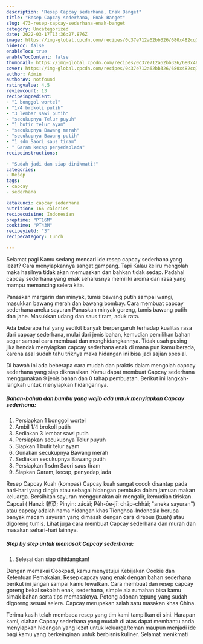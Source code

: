 ```yaml
---
description: "Resep Capcay sederhana, Enak Banget"
title: "Resep Capcay sederhana, Enak Banget"
slug: 473-resep-capcay-sederhana-enak-banget
category: Uncategorized
date: 2022-03-17T13:36:27.876Z
image: https://img-global.cpcdn.com/recipes/0c37e712a62bb326/680x482cq70/capcay-sederhana-foto-resep-utama.jpg
hideToc: false
enableToc: true
enableTocContent: false
thumbnail: https://img-global.cpcdn.com/recipes/0c37e712a62bb326/680x482cq70/capcay-sederhana-foto-resep-utama.jpg
cover: https://img-global.cpcdn.com/recipes/0c37e712a62bb326/680x482cq70/capcay-sederhana-foto-resep-utama.jpg
author: Admin
authorAv: notfound
ratingvalue: 4.5
reviewcount: 13
recipeingredient:
- "1 bonggol wortel"
- "1/4 brokoli putih"
- "3 lembar sawi putih"
- "secukupnya Telur puyuh"
- "1 butir telur ayam"
- "secukupnya Bawang merah"
- "secukupnya Bawang putih"
- "1 sdm Saori saus tiram"
- " Garam kecap penyedaplada"
recipeinstructions:

- "Sudah jadi dan siap dinikmati!"
categories:
- Resep
tags:
- capcay
- sederhana

katakunci: capcay sederhana 
nutrition: 166 calories
recipecuisine: Indonesian
preptime: "PT16M"
cooktime: "PT43M"
recipeyield: "3"
recipecategory: Lunch

---
```



Selamat pagi Kamu sedang mencari ide resep capcay sederhana yang lezat? Cara menyiapkannya sangat gampang. Tapi Kalau keliru mengolah maka hasilnya tidak akan memuaskan dan bahkan tidak sedap. Padahal capcay sederhana yang enak seharusnya memiliki aroma dan rasa yang mampu memancing selera kita.


Panaskan margarin dan minyak, tumis bawang putih sampai wangi, masukkan bawang merah dan bawang bombay. Cara membuat capcay sederhana aneka sayuran Panaskan minyak goreng, tumis bawang putih dan jahe. Masukkan udang dan saus tiram, aduk rata.

Ada beberapa hal yang sedikit banyak berpengaruh terhadap kualitas rasa dari capcay sederhana, mulai dari jenis bahan, kemudian pemilihan bahan segar sampai cara membuat dan menghidangkannya. Tidak usah pusing jika hendak menyiapkan capcay sederhana enak di mana pun kamu berada, karena asal sudah tahu triknya maka hidangan ini bisa jadi sajian spesial.


Di bawah ini ada beberapa cara mudah dan praktis dalam mengolah capcay sederhana yang siap dikreasikan. Kamu dapat membuat Capcay sederhana menggunakan 9 jenis bahan dan 0 tahap pembuatan. Berikut ini langkah-langkah untuk menyiapkan hidangannya.

<!--inarticleads1-->

##### Bahan-bahan dan bumbu yang wajib ada untuk menyiapkan Capcay sederhana:

1. Persiapkan 1 bonggol wortel
1. Ambil 1/4 brokoli putih
1. Sediakan 3 lembar sawi putih
1. Persiapkan secukupnya Telur puyuh
1. Siapkan 1 butir telur ayam
1. Gunakan secukupnya Bawang merah
1. Sediakan secukupnya Bawang putih
1. Persiapkan 1 sdm Saori saus tiram
1. Siapkan  Garam, kecap, penyedap,lada


Resep Capcay Kuah (kompas) Capcay kuah sangat cocok disantap pada hari-hari yang dingin atau sebagai hidangan pembuka dalam jamuan makan keluarga. Bersihkan sayuran menggunakan air mengalir, kemudian tiriskan. Capcai ( Hanzi: 雜菜; Pinyin: zácài; Pe̍h-ōe-jī: cha̍p-chhài; &#34;aneka sayuran&#34;) atau capcay adalah nama hidangan khas Tionghoa-Indonesia berupa banyak macam sayuran yang dimasak dengan cara direbus (kuah) atau digoreng tumis. Lihat juga cara membuat Capcay sederhana dan murah dan masakan sehari-hari lainnya. 

<!--inarticleads2-->

##### Step by step untuk memasak Capcay sederhana:


1. Selesai dan siap dihidangkan!

Dengan memakai Cookpad, kamu menyetujui Kebijakan Cookie dan Ketentuan Pemakaian. Resep capcay yang enak dengan bahan sederhana berikut ini jangan sampai kamu lewatkan. Cara membuat dan resep capcay goreng bekal sekolah enak, sederhana, simple ala rumahan bisa kamu simak bahan serta tips memasaknya. Potong adonan tepung yang sudah digoreng sesuai selera. Capcay merupakan salah satu masakan khas China. 

Terima kasih telah membaca resep yang tim kami tampilkan di sini. Harapan kami, olahan Capcay sederhana yang mudah di atas dapat membantu anda menyiapkan hidangan yang lezat untuk keluarga/teman maupun menjadi ide bagi kamu yang berkeinginan untuk berbisnis kuliner. Selamat menikmati
